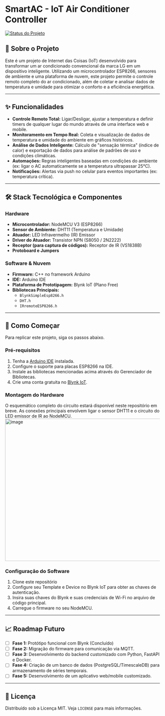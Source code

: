 # SmartAC - IoT Air Conditioner Controller

[![Status do Projeto](https://img.shields.io/badge/status-em%20desenvolvimento-yellowgreen)](https://shields.io) 



## 📖 Sobre o Projeto

Este é um projeto de Internet das Coisas (IoT) desenvolvido para transformar um ar condicionado convencional da marca LG em um dispositivo inteligente. Utilizando um microcontrolador ESP8266, sensores de ambiente e uma plataforma de nuvem, este projeto permite o controle remoto completo do ar condicionado, além de coletar e analisar dados de temperatura e umidade para otimizar o conforto e a eficiência energética.


---

## ✨ Funcionalidades

* **Controle Remoto Total:** Ligar/Desligar, ajustar a temperatura e definir timers de qualquer lugar do mundo através de uma interface web e mobile.
* **Monitoramento em Tempo Real:** Coleta e visualização de dados de temperatura e umidade do ambiente em gráficos históricos.
* **Análise de Dados Inteligente:** Cálculo de "sensação térmica" (índice de calor) e exportação de dados para análise de padrões de uso e condições climáticas.
* **Automações:** Regras inteligentes baseadas em condições do ambiente (ex: ligar o AC automaticamente se a temperatura ultrapassar 25°C).
* **Notificações:** Alertas via push no celular para eventos importantes (ex: temperatura crítica).

---

## 🛠️ Stack Tecnológica e Componentes

### Hardware
* **Microcontrolador:** NodeMCU V3 (ESP8266)
* **Sensor de Ambiente:** DHT11 (Temperatura e Umidade)
* **Atuador:** LED Infravermelho (IR) Emissor
* **Driver do Atuador:** Transistor NPN (S8050 / 2N2222)
* **Receptor (para captura de códigos):** Receptor de IR (VS1838B)
* **Protoboard e Jumpers**

### Software & Nuvem
* **Firmware:** C++ no framework Arduino
* **IDE:** Arduino IDE
* **Plataforma de Prototipagem:** Blynk IoT (Plano Free)
* **Bibliotecas Principais:**
    * `BlynkSimpleEsp8266.h`
    * `DHT.h`
    * `IRremoteESP8266.h`

---

## 🚀 Como Começar

Para replicar este projeto, siga os passos abaixo.

### Pré-requisitos
1.  Tenha a [Arduino IDE](https://www.arduino.cc/en/software) instalada.
2.  Configure o suporte para placas ESP8266 na IDE.
3.  Instale as bibliotecas mencionadas acima através do Gerenciador de Bibliotecas.
4.  Crie uma conta gratuita no [Blynk IoT](https://blynk.cloud/).

### Montagem do Hardware
O esquemático completo do circuito estará disponível neste repositório em breve. As conexões principais envolvem ligar o sensor DHT11 e o circuito do LED emissor de IR ao NodeMCU.
<img width="1096" height="462" alt="image" src="https://github.com/user-attachments/assets/f3062d83-f97d-4186-9e92-e4498faa537a" />

### Configuração do Software
1.  Clone este repositório
2.  Configure seu Template e Device no Blynk IoT para obter as chaves de autenticação.
3.  Insira suas chaves do Blynk e suas credenciais de Wi-Fi no arquivo de código principal.
4.  Carregue o firmware no seu NodeMCU.

---

## 📈 Roadmap Futuro

-   [ ] **Fase 1:** Protótipo funcional com Blynk (Concluído)
-   [ ] **Fase 2:** Migração do firmware para comunicação via MQTT.
-   [ ] **Fase 3:** Desenvolvimento do backend customizado com Python, FastAPI e Docker.
-   [ ] **Fase 4:** Criação de um banco de dados (PostgreSQL/TimescaleDB) para armazenamento de séries temporais.
-   [ ] **Fase 5:** Desenvolvimento de um aplicativo web/mobile customizado.

---

## 📜 Licença

Distribuído sob a Licença MIT. Veja `LICENSE` para mais informações.
